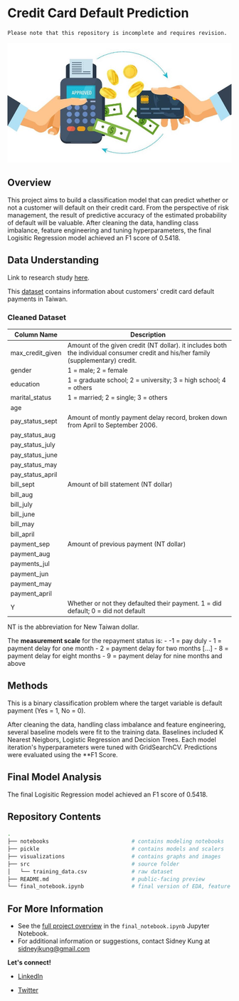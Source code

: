 # Credit Card Default Prediction

```diff
Please note that this repository is incomplete and requires revision.
```

![banner](./visualizations/banner.jpg)

## Overview

This project aims to build a classification model that can predict whether or not a customer will default on their credit card. From the perspective of risk management, the result of predictive accuracy of the estimated probability of default will be valuable. After cleaning the data, handling class imbalance, feature engineering and tuning hyperparameters, the final Logisitic Regression model achieved an F1 score of 0.5418.

## Data Understanding

Link to research study [here](https://archive.ics.uci.edu/ml/datasets/default+of+credit+card+clients).

This [dataset](https://archive.ics.uci.edu/ml/datasets/default+of+credit+card+clients) contains information about customers' credit card default payments in Taiwan.

### Cleaned Dataset

| Column Name | Description |
|-|-|
| max_credit_given | Amount of the given credit (NT dollar). it includes both the individual consumer credit and his/her family (supplementary) credit. |
| gender | 1 = male; 2 = female |
| education | 1 = graduate school; 2 = university; 3 = high school; 4 = others |
| marital_status | 1 = married; 2 = single; 3 = others |
| age |  |
| pay_status_sept | Amount of montly payment delay record, broken down from April to September 2006. |
| pay_status_aug |  |
| pay_status_july |  |
| pay_status_june |  |
| pay_status_may |  |
| pay_status_april |  |
| bill_sept | Amount of bill statement (NT dollar) |
| bill_aug |  |
| bill_july |  |
| bill_june |  |
| bill_may |  |
| bill_april |  |
| payment_sep | Amount of previous payment (NT dollar) |
| payment_aug |  |
| payments_jul |  |
| payment_jun |  |
| payment_may |  |
| payment_april |  |
| Y | Whether or not they defaulted their payment. 1 = did default; 0 = did not default |

NT is the abbreviation for New Taiwan dollar. 

The **measurement scale** for the repayment status is: 
    - -1 = pay duly
    - 1 = payment delay for one month
    - 2 = payment delay for two months [...]
    - 8 = payment delay for eight months
    - 9 = payment delay for nine months and above

## Methods

This is a binary classification problem where the target variable is default payment (Yes = 1, No = 0).

After cleaning the data, handling class imbalance and feature engineering, several baseline models were fit to the training data. Baselines included K Nearest Neigbors, Logistic Regression and Decision Trees. Each model iteration's hyperparameters were tuned with GridSearchCV. Predictions were evaluated using the **F1 Score.

## Final Model Analysis
The final Logisitic Regression model achieved an F1 score of 0.5418.


## Repository Contents
```bash
.
├── notebooks                          # contains modeling notebooks
├── pickle                             # contains models and scalers
├── visualizations                     # contains graphs and images
├── src                                # source folder
│   └── training_data.csv              # raw dataset
├── README.md                          # public-facing preview
└── final_notebook.ipynb               # final version of EDA, feature engineering and modeling process


```

## For More Information
- See the [full project overview](https://github.com/sidneykung/cc_default_prediction/blob/master/final_notebook.ipynb) in the `final_notebook.ipynb` Jupyter Notebook.
- For additional information or suggestions, contact Sidney Kung at [sidneyjkung@gmail.com](mailto:sidneyjkung@gmail.com)

**Let's connect!**

- [LinkedIn](https://www.linkedin.com/in/sidneykung/)

- [Twitter](https://twitter.com/sidney_k98)
